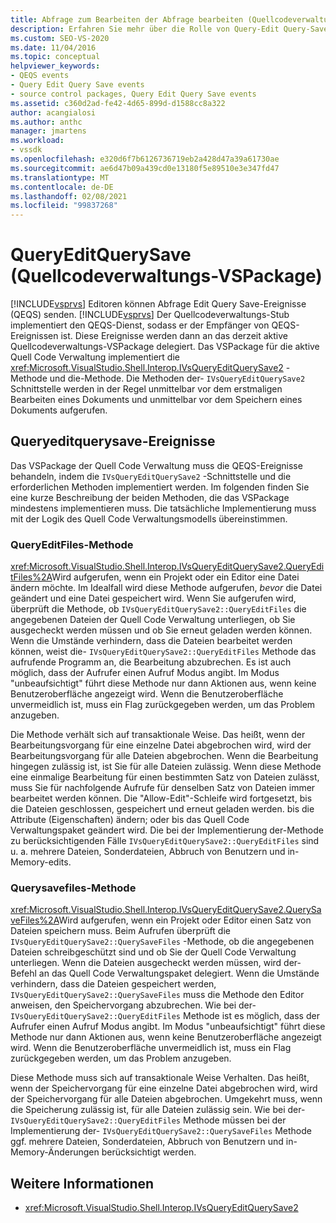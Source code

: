 ```yaml
---
title: Abfrage zum Bearbeiten der Abfrage bearbeiten (Quellcodeverwaltungs-VSPackage) | Microsoft-Dokumentation
description: Erfahren Sie mehr über die Rolle von Query-Edit Query-Save Ereignissen und deren Behandlung durch das VSPackage für die Quell Code Verwaltung.
ms.custom: SEO-VS-2020
ms.date: 11/04/2016
ms.topic: conceptual
helpviewer_keywords:
- QEQS events
- Query Edit Query Save events
- source control packages, Query Edit Query Save events
ms.assetid: c360d2ad-fe42-4d65-899d-d1588cc8a322
author: acangialosi
ms.author: anthc
manager: jmartens
ms.workload:
- vssdk
ms.openlocfilehash: e320d6f7b6126736719eb2a428d47a39a61730ae
ms.sourcegitcommit: ae6d47b09a439cd0e13180f5e89510e3e347fd47
ms.translationtype: MT
ms.contentlocale: de-DE
ms.lasthandoff: 02/08/2021
ms.locfileid: "99837268"
---
```

# <a name="query-edit-query-save-source-control-vspackage"></a>QueryEditQuerySave (Quellcodeverwaltungs-VSPackage)
[!INCLUDE[vsprvs](../../code-quality/includes/vsprvs_md.md)] Editoren können Abfrage Edit Query Save-Ereignisse (QEQS) senden. [!INCLUDE[vsprvs](../../code-quality/includes/vsprvs_md.md)] Der Quellcodeverwaltungs-Stub implementiert den QEQS-Dienst, sodass er der Empfänger von QEQS-Ereignissen ist. Diese Ereignisse werden dann an das derzeit aktive Quellcodeverwaltungs-VSPackage delegiert. Das VSPackage für die aktive Quell Code Verwaltung implementiert die <xref:Microsoft.VisualStudio.Shell.Interop.IVsQueryEditQuerySave2> -Methode und die-Methode. Die Methoden der- `IVsQueryEditQuerySave2` Schnittstelle werden in der Regel unmittelbar vor dem erstmaligen Bearbeiten eines Dokuments und unmittelbar vor dem Speichern eines Dokuments aufgerufen.

## <a name="queryeditquerysave-events"></a>Queryeditquerysave-Ereignisse
 Das VSPackage der Quell Code Verwaltung muss die QEQS-Ereignisse behandeln, indem die `IVsQueryEditQuerySave2` -Schnittstelle und die erforderlichen Methoden implementiert werden. Im folgenden finden Sie eine kurze Beschreibung der beiden Methoden, die das VSPackage mindestens implementieren muss. Die tatsächliche Implementierung muss mit der Logik des Quell Code Verwaltungsmodells übereinstimmen.

### <a name="queryeditfiles-method"></a>QueryEditFiles-Methode
 <xref:Microsoft.VisualStudio.Shell.Interop.IVsQueryEditQuerySave2.QueryEditFiles%2A>Wird aufgerufen, wenn ein Projekt oder ein Editor eine Datei ändern möchte. Im Idealfall wird diese Methode aufgerufen, *bevor* die Datei geändert und eine Datei gespeichert wird. Wenn Sie aufgerufen wird, überprüft die Methode, ob `IVsQueryEditQuerySave2::QueryEditFiles` die angegebenen Dateien der Quell Code Verwaltung unterliegen, ob Sie ausgecheckt werden müssen und ob Sie erneut geladen werden können. Wenn die Umstände verhindern, dass die Dateien bearbeitet werden können, weist die- `IVsQueryEditQuerySave2::QueryEditFiles` Methode das aufrufende Programm an, die Bearbeitung abzubrechen. Es ist auch möglich, dass der Aufrufer einen Aufruf Modus angibt. Im Modus "unbeaufsichtigt" führt diese Methode nur dann Aktionen aus, wenn keine Benutzeroberfläche angezeigt wird. Wenn die Benutzeroberfläche unvermeidlich ist, muss ein Flag zurückgegeben werden, um das Problem anzugeben.

 Die Methode verhält sich auf transaktionale Weise. Das heißt, wenn der Bearbeitungsvorgang für eine einzelne Datei abgebrochen wird, wird der Bearbeitungsvorgang für alle Dateien abgebrochen. Wenn die Bearbeitung hingegen zulässig ist, ist Sie für alle Dateien zulässig. Wenn diese Methode eine einmalige Bearbeitung für einen bestimmten Satz von Dateien zulässt, muss Sie für nachfolgende Aufrufe für denselben Satz von Dateien immer bearbeitet werden können. Die "Allow-Edit"-Schleife wird fortgesetzt, bis die Dateien geschlossen, gespeichert und erneut geladen werden. bis die Attribute (Eigenschaften) ändern; oder bis das Quell Code Verwaltungspaket geändert wird. Die bei der Implementierung der-Methode zu berücksichtigenden Fälle `IVsQueryEditQuerySave2::QueryEditFiles` sind u. a. mehrere Dateien, Sonderdateien, Abbruch von Benutzern und in-Memory-edits.

### <a name="querysavefiles-method"></a>Querysavefiles-Methode
 <xref:Microsoft.VisualStudio.Shell.Interop.IVsQueryEditQuerySave2.QuerySaveFiles%2A>Wird aufgerufen, wenn ein Projekt oder Editor einen Satz von Dateien speichern muss. Beim Aufrufen überprüft die `IVsQueryEditQuerySave2::QuerySaveFiles` -Methode, ob die angegebenen Dateien schreibgeschützt sind und ob Sie der Quell Code Verwaltung unterliegen. Wenn die Dateien ausgecheckt werden müssen, wird der-Befehl an das Quell Code Verwaltungspaket delegiert. Wenn die Umstände verhindern, dass die Dateien gespeichert werden, `IVsQueryEditQuerySave2::QuerySaveFiles` muss die Methode den Editor anweisen, den Speichervorgang abzubrechen. Wie bei der- `IVsQueryEditQuerySave2::QueryEditFiles` Methode ist es möglich, dass der Aufrufer einen Aufruf Modus angibt. Im Modus "unbeaufsichtigt" führt diese Methode nur dann Aktionen aus, wenn keine Benutzeroberfläche angezeigt wird. Wenn die Benutzeroberfläche unvermeidlich ist, muss ein Flag zurückgegeben werden, um das Problem anzugeben.

 Diese Methode muss sich auf transaktionale Weise Verhalten. Das heißt, wenn der Speichervorgang für eine einzelne Datei abgebrochen wird, wird der Speichervorgang für alle Dateien abgebrochen. Umgekehrt muss, wenn die Speicherung zulässig ist, für alle Dateien zulässig sein. Wie bei der- `IVsQueryEditQuerySave2::QueryEditFiles` Methode müssen bei der Implementierung der- `IVsQueryEditQuerySave2::QuerySaveFiles` Methode ggf. mehrere Dateien, Sonderdateien, Abbruch von Benutzern und in-Memory-Änderungen berücksichtigt werden.

## <a name="see-also"></a>Weitere Informationen
- <xref:Microsoft.VisualStudio.Shell.Interop.IVsQueryEditQuerySave2>
